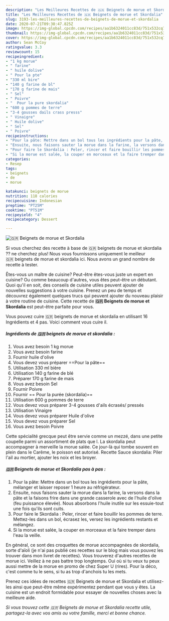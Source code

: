 ```yaml
---
description: "Les Meilleures Recettes de 🇬🇷 ️Beignets de morue et Skordalia"
title: "Les Meilleures Recettes de 🇬🇷 ️Beignets de morue et Skordalia"
slug: 3193-les-meilleures-recettes-de-beignets-de-morue-et-skordalia
date: 2020-07-21T09:38:47.825Z
image: https://img-global.cpcdn.com/recipes/aa1b6324011cc83d/751x532cq70/🇬🇷-️beignets-de-morue-et-skordalia-photo-principale-de-la-recette.jpg
thumbnail: https://img-global.cpcdn.com/recipes/aa1b6324011cc83d/751x532cq70/🇬🇷-️beignets-de-morue-et-skordalia-photo-principale-de-la-recette.jpg
cover: https://img-global.cpcdn.com/recipes/aa1b6324011cc83d/751x532cq70/🇬🇷-️beignets-de-morue-et-skordalia-photo-principale-de-la-recette.jpg
author: Sean McCoy
ratingvalue: 3.3
reviewcount: 15
recipeingredient:
- "1 kg morue"
- " farine"
- " huile dolive"
- " Pour la pte"
- "330 ml bire"
- "140 g farine de bl"
- "170 g farine de mais"
- " Sel"
- " Poivre"
- "  Pour la pure skordalia"
- "600 g pommes de terre"
- "3-4 gousses dails crass presss"
- " Vinaigre"
- " Huile dolive"
- " Sel"
- " Poivre"
recipeinstructions:
- "Pour la pâte: Mettre dans un bol tous les ingrédients pour la pâte, mélanger et laisser reposer 1 heure au réfrigérateur."
- "Ensuite, nous faisons sauter la morue dans la farine, la versons dans la pâte et la faisons frire dans une grande casserole avec de l&#39;huile d&#39;olive (feu puissance élevée). Nous absorbons l&#39;huile inutile sur les essuie-tout une fois qu&#39;ils sont cuits."
- "Pour faire le Skordalia : Peler, rincer et faire bouillir les pommes de terre. Mettez-les dans un bol, écrasez les, versez les ingrédients restants et mélangez."
- "Si la morue est salée, la couper en morceaux et la faire tremper dans l&#39;eau la veille."
categories:
- Resep
tags:
- beignets
- de
- morue

katakunci: beignets de morue 
nutrition: 118 calories
recipecuisine: Indonesian
preptime: "PT25M"
cooktime: "PT51M"
recipeyield: "4"
recipecategory: Dessert

---
```



![🇬🇷 ️Beignets de morue et Skordalia](https://img-global.cpcdn.com/recipes/aa1b6324011cc83d/751x532cq70/🇬🇷-️beignets-de-morue-et-skordalia-photo-principale-de-la-recette.jpg)

Si vous cherchez des recette à base de 🇬🇷 ️beignets de morue et skordalia ?? ne cherchez plus! Nous vous fournissons uniquement le meilleur 🇬🇷 ️beignets de morue et skordalia ici. Nous avons un grand nombre de recette à tester.

Êtes-vous un maître de cuisine? Peut-être êtes-vous juste un expert en cuisine? Ou comme beaucoup d'autres, vous êtes peut-être un débutant. Quoi qu'il en soit, des conseils de cuisine utiles peuvent ajouter de nouvelles suggestions à votre cuisine. Prenez un peu de temps et découvrez également quelques trucs qui peuvent ajouter du nouveau plaisir à votre routine de cuisine. Cette recette de <strong> 🇬🇷 ️Beignets de morue et Skordalia </strong> est peut-être parfaite pour vous.

<!--inarticleads1-->

Vous pouvez cuire 🇬🇷 ️beignets de morue et skordalia en utilisant 16 Ingrédients et 4 pas. Voici comment vous cuire il.

##### Ingrédients de 🇬🇷 ️beignets de morue et skordalia :

1. Vous avez besoin 1 kg morue
1. Vous avez besoin  farine
1. Fournir  huile d&#39;olive
1. Vous devez vous préparer  ==Pour la pâte==
1. Utilisation 330 ml bière
1. Utilisation 140 g farine de blé
1. Préparer 170 g farine de mais
1. Vous avez besoin  Sel
1. Fournir  Poivre
1. Fournir  == Pour la purée (skordalia)==
1. Utilisation 600 g pommes de terre
1. Vous devez vous préparer 3-4 gousses d&#39;ails écrasés/ pressés
1. Utilisation  Vinaigre
1. Vous devez vous préparer  Huile d&#39;olive
1. Vous devez vous préparer  Sel
1. Vous avez besoin  Poivre


Cette spécialité grecque peut être servie comme un mezzé, dans une petite coupelle parmi un assortiment de plats que l. La skordalia peut accompagner à merveille la morue salée. Ce jour-là qui tombe souvent en plein dans le Carême, le poisson est autorisé. Recette Sauce skordalia: Piler l&#39;ail au mortier, ajouter les noix et les broyer. 

<!--inarticleads2-->

##### 🇬🇷 ️Beignets de morue et Skordalia pas à pas :

1. Pour la pâte: Mettre dans un bol tous les ingrédients pour la pâte, mélanger et laisser reposer 1 heure au réfrigérateur.
1. Ensuite, nous faisons sauter la morue dans la farine, la versons dans la pâte et la faisons frire dans une grande casserole avec de l&#39;huile d&#39;olive (feu puissance élevée). Nous absorbons l&#39;huile inutile sur les essuie-tout une fois qu&#39;ils sont cuits.
1. Pour faire le Skordalia : Peler, rincer et faire bouillir les pommes de terre. Mettez-les dans un bol, écrasez les, versez les ingrédients restants et mélangez.
1. Si la morue est salée, la couper en morceaux et la faire tremper dans l&#39;eau la veille.


En général, ce sont des croquettes de morue accompagnées de skordalia, sorte d&#39;aïoli (je n&#39;ai pas publié ces recettes sur le blog mais vous pouvez les trouver dans mon livret de recettes). Vous trouverez d&#39;autres recettes de morue ici. Veillez à ne pas battre trop longtemps. Oui où si tu veux tu peux aussi mettre de la morue en promo de chez Super U (rires). Pour la déco, c&#39;est comme tu le sens, si tu as trop d&#39;anchois tu les mets. 

<!--inarticleads1-->

<p>
Prenez ces idées de recettes 🇬🇷 ️Beignets de morue et Skordalia et utilisez-les ainsi que peut-être même expérimentez pendant que vous y êtes. La cuisine est un endroit formidable pour essayer de nouvelles choses avec la meilleure aide.
</p>

<p>
<i>Si vous trouvez cette 🇬🇷 ️Beignets de morue et Skordalia recette utile, partagez-la avec vos amis ou votre famille, merci et bonne chance.</i>
</p>
